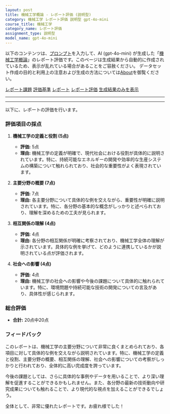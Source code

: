 ```yaml
---
layout: post
title: 機械工学概論 - レポート評価 (説明型)
category: 機械工学 レポート評価 説明型 gpt-4o-mini
course_title: 機械工学
category_name: レポート評価
assignment_type: 説明型
model_name: gpt-4o-mini
---
```


以下のコンテンツは、[プロンプト](https://github.com/takedatoshiyuki/synthetic_assignments/tree/main/generated/機械工学/gpt-4o-mini/prompt_レポート評価-説明型.md)を入力して、AI (gpt-4o-mini) が生成した「[機械工学概論](/contents/機械工学/)」のレポート評価です。このページは生成結果から自動的に作成されているため、表示が乱れている場合があることをご容赦ください。
データセット作成の目的と利用上の注意および生成の方法については[About](/About)を御覧ください。

[レポート課題](../レポート課題-説明型)
[評価基準](../評価基準-説明型)
[レポート](../レポート-説明型)
[レポート評価](../レポート評価-説明型)
[生成結果のみを表示](https://github.com/takedatoshiyuki/synthetic_assignments/tree/main/generated/機械工学/gpt-4o-mini/レポート評価-説明型.md)
  

***
***
  
以下に、レポートの評価を行います。

### 評価項目の採点

1. **機械工学の定義と役割 (5点)**
   - **評価:** 5点
   - **理由:** 機械工学の定義が明確で、現代社会における役割が具体的に説明されています。特に、持続可能なエネルギーの開発や効率的な生産システムの構築について触れられており、社会的な重要性がよく表現されています。

2. **主要分野の概要 (7点)**
   - **評価:** 7点
   - **理由:** 各主要分野について具体的な例を交えながら、重要性が明確に説明されています。特に、各分野の基本的な概念がしっかりと述べられており、理解を深めるための工夫が見られます。

3. **相互関係の理解 (4点)**
   - **評価:** 4点
   - **理由:** 各分野の相互関係が明確に考察されており、機械工学全体の理解が示されています。具体的な例を挙げて、どのように連携しているかが説明されている点が評価されます。

4. **社会への影響 (4点)**
   - **評価:** 4点
   - **理由:** 機械工学の社会への影響や今後の課題について具体的に触れられています。特に、環境問題や持続可能な技術の開発についての言及があり、具体性が感じられます。

### 総合評価
- **合計:** 20点中20点

### フィードバック
このレポートは、機械工学の主要分野について非常に良くまとめられており、各項目に対して具体的な例を交えながら説明されています。特に、機械工学の定義と役割、主要分野の概要、相互関係の理解、社会への影響についての考察がしっかりと行われており、全体的に高い完成度を誇っています。

今後の課題としては、さらに具体的な事例やデータを用いることで、より深い理解を促進することができるかもしれません。また、各分野の最新の技術動向や研究成果についても触れることで、より現代的な視点を加えることができるでしょう。

全体として、非常に優れたレポートです。お疲れ様でした！
